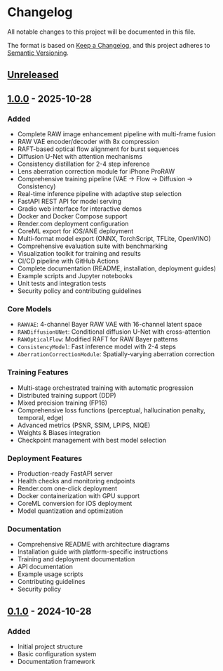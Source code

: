 # Changelog

All notable changes to this project will be documented in this file.

The format is based on [Keep a Changelog](https://keepachangelog.com/en/1.0.0/),
and this project adheres to [Semantic Versioning](https://semver.org/spec/v2.0.0.html).

## [Unreleased]

## [1.0.0] - 2025-10-28

### Added
- Complete RAW image enhancement pipeline with multi-frame fusion
- RAW VAE encoder/decoder with 8x compression
- RAFT-based optical flow alignment for burst sequences
- Diffusion U-Net with attention mechanisms
- Consistency distillation for 2-4 step inference
- Lens aberration correction module for iPhone ProRAW
- Comprehensive training pipeline (VAE → Flow → Diffusion → Consistency)
- Real-time inference pipeline with adaptive step selection
- FastAPI REST API for model serving
- Gradio web interface for interactive demos
- Docker and Docker Compose support
- Render.com deployment configuration
- CoreML export for iOS/ANE deployment
- Multi-format model export (ONNX, TorchScript, TFLite, OpenVINO)
- Comprehensive evaluation suite with benchmarking
- Visualization toolkit for training and results
- CI/CD pipeline with GitHub Actions
- Complete documentation (README, installation, deployment guides)
- Example scripts and Jupyter notebooks
- Unit tests and integration tests
- Security policy and contributing guidelines

### Core Models
- `RAWVAE`: 4-channel Bayer RAW VAE with 16-channel latent space
- `RAWDiffusionUNet`: Conditional diffusion U-Net with cross-attention
- `RAWOpticalFlow`: Modified RAFT for RAW Bayer patterns
- `ConsistencyModel`: Fast inference model with 2-4 steps
- `AberrationCorrectionModule`: Spatially-varying aberration correction

### Training Features
- Multi-stage orchestrated training with automatic progression
- Distributed training support (DDP)
- Mixed precision training (FP16)
- Comprehensive loss functions (perceptual, hallucination penalty, temporal, edge)
- Advanced metrics (PSNR, SSIM, LPIPS, NIQE)
- Weights & Biases integration
- Checkpoint management with best model selection

### Deployment Features
- Production-ready FastAPI server
- Health checks and monitoring endpoints
- Render.com one-click deployment
- Docker containerization with GPU support
- CoreML conversion for iOS deployment
- Model quantization and optimization

### Documentation
- Comprehensive README with architecture diagrams
- Installation guide with platform-specific instructions
- Training and deployment documentation
- API documentation
- Example usage scripts
- Contributing guidelines
- Security policy

## [0.1.0] - 2024-10-28

### Added
- Initial project structure
- Basic configuration system
- Documentation framework

[Unreleased]: https://github.com/yourusername/raw-fusion-diffusion/compare/v1.0.0...HEAD
[1.0.0]: https://github.com/yourusername/raw-fusion-diffusion/releases/tag/v1.0.0
[0.1.0]: https://github.com/yourusername/raw-fusion-diffusion/releases/tag/v0.1.0

